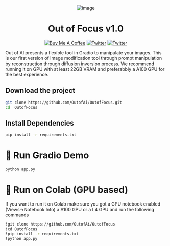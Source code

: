
<div align="center">

![image](https://github.com/user-attachments/assets/55a38e74-ab93-4d80-91c8-0fa6130af45a)

<h1>Out of Focus v1.0</h1>

<a href="https://www.buymeacoffee.com/outofai" target="_blank"><img src="https://img.shields.io/badge/-buy_me_a%C2%A0coffee-red?logo=buy-me-a-coffee" alt="Buy Me A Coffee"></a>
[![Twitter](https://img.shields.io/twitter/url/https/twitter.com/cloudposse.svg?style=social&label=Ashleigh%20Watson)](https://twitter.com/OutofAi) 
[![Twitter](https://img.shields.io/twitter/url/https/twitter.com/cloudposse.svg?style=social&label=Alex%20Nasa)](https://twitter.com/banterless_ai)

</div>


Out of AI presents a flexible tool in Gradio to manipulate your images. This is our first version of Image modification tool through prompt manipulation by reconstruction through diffusion inversion process.
We recommend running it on GPU with at least 22GB VRAM and preferabbly a A100 GPU for the best experience.

## Download the project

```bash
git clone https://github.com/OutofAi/OutofFocus.git
cd  OutofFocus
```

## Install Dependencies


```bash
pip install -r requirements.txt
```

# 🚀 Run Gradio Demo

```bash
python app.py
```

# 🚀 Run on Colab (GPU based)

If you want to run it on Colab make sure you got a GPU notebook enabled (Views->Notebook Info) a A100 GPU or a L4 GPU and run the following commands

```bash
!git clone https://github.com/OutofAi/OutofFocus
!cd OutofFocus
!pip install -r requirements.txt
!python app.py
```

